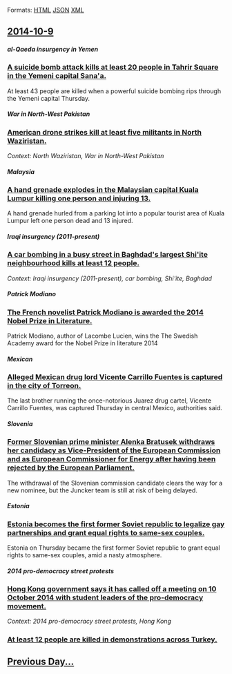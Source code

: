 
Formats: [HTML](2014/10/9/index.html)  [JSON](2014/10/9/index.json)  [XML](2014/10/9/index.xml)  

## [2014-10-9](/news/2014/10/9/index.md)

##### al-Qaeda insurgency in Yemen
### [A suicide bomb attack kills at least 20 people in Tahrir Square in the Yemeni capital Sana'a. ](/news/2014/10/9/a-suicide-bomb-attack-kills-at-least-20-people-in-tahrir-square-in-the-yemeni-capital-sana-a.md)
At least 43 people are killed when a powerful suicide bombing rips through the Yemeni capital Thursday.

##### War in North-West Pakistan
### [American drone strikes kill at least five militants in North Waziristan. ](/news/2014/10/9/american-drone-strikes-kill-at-least-five-militants-in-north-waziristan.md)
_Context: North Waziristan, War in North-West Pakistan_

##### Malaysia
### [A hand grenade explodes in the Malaysian capital Kuala Lumpur killing one person and injuring 13. ](/news/2014/10/9/a-hand-grenade-explodes-in-the-malaysian-capital-kuala-lumpur-killing-one-person-and-injuring-13.md)
A hand grenade hurled from a parking lot into a popular tourist area of Kuala Lumpur left one person dead and 13 injured.

##### Iraqi insurgency (2011-present)
### [A car bombing in a busy street in Baghdad's largest Shi'ite neighbourhood kills at least 12 people. ](/news/2014/10/9/a-car-bombing-in-a-busy-street-in-baghdad-s-largest-shi-ite-neighbourhood-kills-at-least-12-people.md)
_Context: Iraqi insurgency (2011-present), car bombing, Shi'ite, Baghdad_

##### Patrick Modiano
### [The French novelist Patrick Modiano is awarded the 2014 Nobel Prize in Literature. ](/news/2014/10/9/the-french-novelist-patrick-modiano-is-awarded-the-2014-nobel-prize-in-literature.md)
Patrick Modiano, author of Lacombe Lucien, wins the The Swedish Academy award for the Nobel Prize in literature 2014

##### Mexican
### [Alleged Mexican drug lord Vicente Carrillo Fuentes is captured in the city of Torreon. ](/news/2014/10/9/alleged-mexican-drug-lord-vicente-carrillo-fuentes-is-captured-in-the-city-of-torreon.md)
The last brother running the once-notorious Juarez drug cartel, Vicente Carrillo Fuentes, was captured Thursday in central Mexico, authorities said.

##### Slovenia
### [Former Slovenian prime minister Alenka Bratusek withdraws her candidacy as Vice-President of the European Commission and as European Commissioner for Energy after having been rejected by the European Parliament. ](/news/2014/10/9/former-slovenian-prime-minister-alenka-bratua-ek-withdraws-her-candidacy-as-vice-president-of-the-european-commission-and-as-european-commis.md)
The withdrawal of the Slovenian commission candidate clears the way for a new nominee, but the Juncker team is still at risk of being delayed.

##### Estonia
### [Estonia becomes the first former Soviet republic to legalize gay partnerships and grant equal rights to same-sex couples.](/news/2014/10/9/estonia-becomes-the-first-former-soviet-republic-to-legalize-gay-partnerships-and-grant-equal-rights-to-same-sex-couples.md)
Estonia on Thursday became the first former Soviet republic to grant equal rights to same-sex couples, amid a nasty atmosphere.

##### 2014 pro-democracy street protests
### [Hong Kong government says it has called off a meeting on 10 October 2014 with student leaders of the pro-democracy movement. ](/news/2014/10/9/hong-kong-government-says-it-has-called-off-a-meeting-on-10-october-2014-with-student-leaders-of-the-pro-democracy-movement.md)
_Context: 2014 pro-democracy street protests, Hong Kong_

##### 
### [At least 12 people are killed in demonstrations across Turkey. ](/news/2014/10/9/at-least-12-people-are-killed-in-demonstrations-across-turkey.md)
## [Previous Day...](/news/2014/10/8/index.md)

